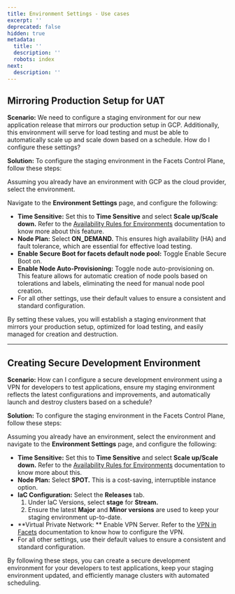```yaml
---
title: Environment Settings - Use cases
excerpt: ''
deprecated: false
hidden: true
metadata:
  title: ''
  description: ''
  robots: index
next:
  description: ''
---
```

## Mirroring Production Setup for UAT

**Scenario:** We need to configure a staging environment for our new application release that mirrors our production setup in GCP. Additionally, this environment will serve for load testing and must be able to automatically scale up and scale down based on a schedule. How do I configure these settings?

**Solution:** To configure the staging environment in the Facets Control Plane, follow these steps:

Assuming you already have an environment with GCP as the cloud provider, select the environment. 

Navigate to the **Environment Settings** page, and configure the following:

- **Time Sensitive:** Set this to **Time Sensitive** and select **Scale up/Scale down.** Refer to the [Availability Rules for Environments](https://readme.facets.cloud/docs/availability-rules-for-environments) documentation to know more about this feature.
- **Node Plan:** Select **ON_DEMAND.** This ensures high availability (HA) and fault tolerance, which are essential for effective load testing.
- **Enable Secure Boot for facets default node pool:** Toggle Enable Secure Boot on. 
- **Enable Node Auto-Provisioning:** Toggle node auto-provisioning on. This feature allows for automatic creation of node pools based on tolerations and labels, eliminating the need for manual node pool creation.
- For all other settings, use their default values to ensure a consistent and standard configuration.

By setting these values, you will establish a staging environment that mirrors your production setup, optimized for load testing, and easily managed for creation and destruction.

***

## Creating Secure Development Environment

**Scenario:** How can I configure a secure development environment using a VPN for developers to test applications, ensure my staging environment reflects the latest configurations and improvements, and automatically launch and destroy clusters based on a schedule?

**Solution:** To configure the staging environment in the Facets Control Plane, follow these steps:

Assuming you already have an environment, select the environment and navigate to the **Environment Settings** page, and configure the following:

- **Time Sensitive:**  Set this to **Time Sensitive** and select **Scale up/Scale down.** Refer to the [Availability Rules for Environments](https://readme.facets.cloud/docs/availability-rules-for-environments) documentation to know more about this.
- **Node Plan:** Select **SPOT.** This is a cost-saving, interruptible instance option.
- **IaC Configuration:** Select the **Releases** tab. 
  1. Under IaC Versions, select **stage** for **Stream.** 
  2. Ensure the latest **Major** and **Minor versions** are used to keep your staging environment up-to-date.
- **Virtual Private Network: ** Enable VPN Server. Refer to the [VPN in Facets](https://readme.facets.cloud/docs/vpn-in-facets) documentation to know how to configure the VPN. 
- For all other settings, use their default values to ensure a consistent and standard configuration.

By following these steps, you can create a secure development environment for your developers to test applications, keep your staging environment updated, and efficiently manage clusters with automated scheduling.